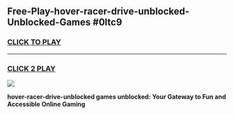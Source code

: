 
## Free-Play-hover-racer-drive-unblocked-Unblocked-Games #0ltc9
<h3>
<a href="https://news.freeplayer.one?title=hover-racer-drive-unblocked&ref=8M">CLICK TO PLAY</a></h3>
<hr>

<h3>
<a href="https://news.freeplayer.one?title=hover-racer-drive-unblocked&ref=8M">CLICK 2 PLAY</a>
  
</h3>

<a href="https://news.freeplayer.one?title=hover-racer-drive-unblocked&ref=8M"><img src="https://clearcache.store/games.png"></a>


**hover-racer-drive-unblocked games unblocked: Your Gateway to Fun and Accessible Online Gaming**
